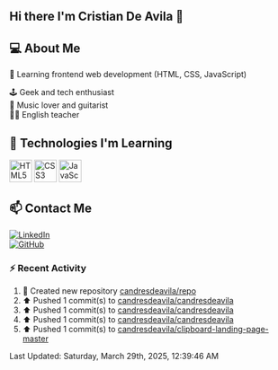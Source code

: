 ## Hi there I'm Cristian De Avila 👋

## 💻 About Me  
🎯 Learning frontend web development (HTML, CSS, JavaScript) 

🕹️ Geek and tech enthusiast   
🎸 Music lover and guitarist  
🧑‍🏫 English teacher  

## 🚀 Technologies I'm Learning  
<p align="left">
  <img src="https://cdn.jsdelivr.net/gh/devicons/devicon/icons/html5/html5-original.svg" alt="HTML5" width="40" height="40"/>
  <img src="https://cdn.jsdelivr.net/gh/devicons/devicon/icons/css3/css3-original.svg" alt="CSS3" width="40" height="40"/>
  <img src="https://cdn.jsdelivr.net/gh/devicons/devicon/icons/javascript/javascript-original.svg" alt="JavaScript" width="40" height="40"/>
</p>

## 📫 Contact Me  
[![LinkedIn](https://img.shields.io/badge/LinkedIn-0077B5?style=for-the-badge&logo=linkedin&logoColor=white)](https://www.linkedin.com/in/cristiandeavilacd/)  
[![GitHub](https://img.shields.io/badge/GitHub-181717?style=for-the-badge&logo=github&logoColor=white)](https://github.com/candresdeavila)  

### :zap: Recent Activity
<!--RECENT_ACTIVITY:start-->
1. 📔 Created new repository [candresdeavila/repo](https://github.com/candresdeavila/repo)<br>
2. ⬆️ Pushed 1 commit(s) to [candresdeavila/candresdeavila](https://github.com/candresdeavila/candresdeavila)<br>
3. ⬆️ Pushed 1 commit(s) to [candresdeavila/candresdeavila](https://github.com/candresdeavila/candresdeavila)<br>
4. ⬆️ Pushed 1 commit(s) to [candresdeavila/candresdeavila](https://github.com/candresdeavila/candresdeavila)<br>
5. ⬆️ Pushed 1 commit(s) to [candresdeavila/clipboard-landing-page-master](https://github.com/candresdeavila/clipboard-landing-page-master)<br>
<!--RECENT_ACTIVITY:end-->
<!--RECENT_ACTIVITY:last_update-->
Last Updated: Saturday, March 29th, 2025, 12:39:46 AM
<!--RECENT_ACTIVITY:last_update_end-->
